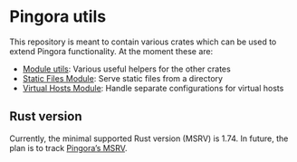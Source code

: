 # Pingora utils

This repository is meant to contain various crates which can be used to extend Pingora functionality. At the moment these are:

* [Module utils](../../tree/main/module-utils): Various useful helpers for the other crates
* [Static Files Module](../../tree/main/static-files-module): Serve static files from a directory
* [Virtual Hosts Module](../../tree/main/virtual-hosts-module): Handle separate configurations for virtual hosts

## Rust version

Currently, the minimal supported Rust version (MSRV) is 1.74. In future, the plan is to track [Pingora’s MSRV](https://github.com/cloudflare/pingora/?tab=readme-ov-file#rust-version).
